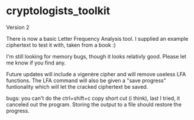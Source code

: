 # cryptologists_toolkit

Version 2

There is now a basic Letter Frequency Analysis tool.
I supplied an example ciphertext to test it with, taken from a book :)

I'm still looking for memory bugs, though it looks relativly good. Please let me know if you find any.

Future updates will include a vigenère cipher and will remove useless LFA functions. 
The LFA command will also be given a "save progress" funtionality which will let the cracked ciphertext be saved.

bugs:
you can't do the ctrl+shift+c copy short cut (i think), last I tried, it canceled out the program. Storing the output to a file should restore the progress.
